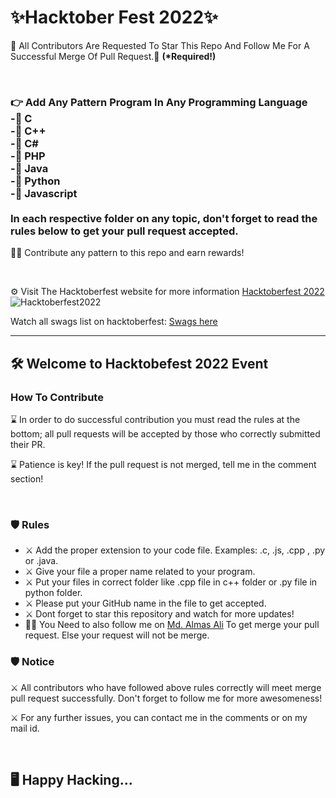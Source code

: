 <h1>✨Hacktober Fest 2022✨</h1>
<p>🙂 All Contributors Are Requested To Star This Repo And Follow Me For A Successful Merge Of Pull Request.🙂 <strong>(*Required!)</strong></p>
<br/>
<h3>👉 Add Any Pattern Program In Any Programming Language<br/>
-🤖 C <br/>
-🤖 C++ <br/>
-🤖 C# <br/>
-🤖 PHP <br/>
-🤖 Java <br/>
-🤖 Python <br/>
-🤖 Javascript <br/>
<br/>
In each respective folder on any topic, don't forget to read the rules below to get your pull request accepted.</h3>
<p>👷‍♂️ Contribute any pattern to this repo and earn rewards!</p>
<br/>
<p>⚙️ Visit The Hacktoberfest website for more information <a href="https://hacktoberfest.com/">Hacktoberfest 2022</a>
<br/>
<img src="./images/hacktoberfest2022.png" alt="Hacktoberfest2022">

<p>Watch all swags list on hacktoberfest: <a href="https://hacktoberfest-swag.com/">Swags here</a> </p>
<hr/>
<h2>🛠 Welcome to Hacktobefest 2022 Event</h2>

<h3>How To Contribute</h3>
<p>⌛️ In order to do successful contribution you must read the rules at the bottom; all pull requests will be accepted by those who correctly submitted their PR.</p>
<p>⌛️ Patience is key! If the pull request is not merged, tell me in the comment section!</p>
<br/>
<h3>🛡 Rules</h3>
<ul>
  <li>⚔️ Add the proper extension to your code file. Examples: .c, .js, .cpp , .py or .java.</li>
  <li>⚔️ Give your file a proper name related to your program.</li>
  <li>⚔️ Put your files in correct folder like .cpp file in  c++ folder or .py file in python folder.</li>
  <li>⚔️ Please put your GitHub name in the file to get accepted.</li>
  <li>⚔️ Dont forget to star this repository and watch for more updates!</li>
  <li>🦸‍♂️ You Need to also follow me on <a href="https://github.com/Almas-Ali">Md. Almas Ali</a> To get merge your pull request. Else your request will not be merge.
</ul>

<h3>🛡 Notice</h3>
<p>⚔️ All contributors who have followed above rules correctly will meet merge pull request successfully. Don't forget to follow me for more awesomeness!</p>
<p>⚔️ For any further issues, you can contact me in the comments or on my mail id.</p>
<br/>
<h2>🖥️ Happy Hacking...</h2>
